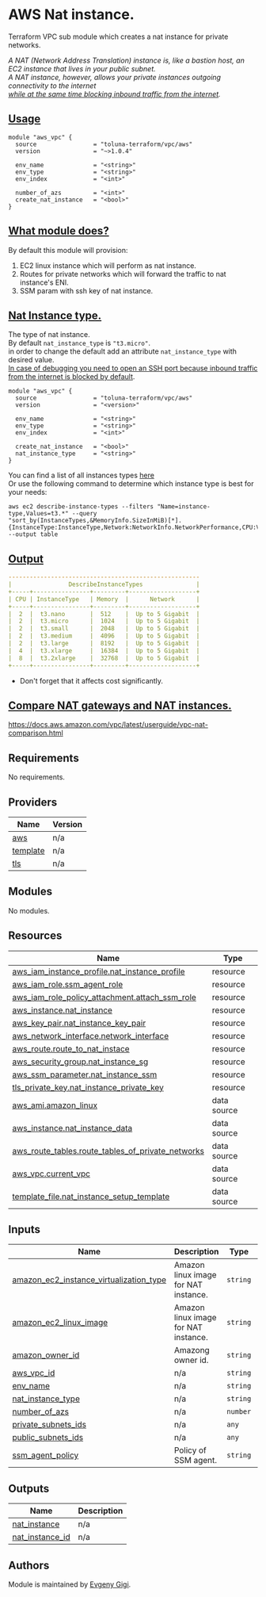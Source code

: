 # AWS Nat instance.

Terraform VPC sub module which creates a nat instance for private networks.<br>

*A NAT (Network Address Translation) instance is, like a bastion host, an EC2 instance that lives in your public subnet.<br>
A NAT instance, however, allows your private instances outgoing connectivity to the internet<br><u>while at the same time blocking inbound traffic from the internet</u>.*

## <ins>Usage</ins>
```hcl
module "aws_vpc" {
  source                = "toluna-terraform/vpc/aws"
  version               = "~>1.0.4"

  env_name              = "<string>"
  env_type              = "<string>"
  env_index             = "<int>"

  number_of_azs         = "<int>"
  create_nat_instance   = "<bool>"
}
```

## <ins>What module does?<ins>
By default this module will provision:
1. EC2 linux instance which will perform as nat instance.
2. Routes for private networks which will forward the traffic to nat instance's ENI.
3. SSM param with ssh key of nat instance.

## <ins>Nat Instance type<ins>.
The type of nat instance.<br>
By default `nat_instance_type` is `"t3.micro"`.<br>
in order to change the default add an attribute `nat_instance_type` with desired value.<br>
<u>In case of debugging you need to open an SSH port because inbound traffic from the internet is blocked by default</u>.
```hcl
module "aws_vpc" {
  source                = "toluna-terraform/vpc/aws"
  version               = "<version>"

  env_name              = "<string>"
  env_type              = "<string>"
  env_index             = "<int>"

  create_nat_instance   = "<bool>"
  nat_instance_type     = "<string>"
}
```
You can find a list of all instances types [here](https://aws.amazon.com/ec2/instance-types/)<br>
Or use the following command to determine which instance type is best for your needs:
```
aws ec2 describe-instance-types --filters "Name=instance-type,Values=t3.*" --query "sort_by(InstanceTypes,&MemoryInfo.SizeInMiB)[*].{InstanceType:InstanceType,Network:NetworkInfo.NetworkPerformance,CPU:VCpuInfo.DefaultVCpus,Memory:MemoryInfo.SizeInMiB}" --output table
```
## <ins>Output</ins>
```yaml
------------------------------------------------------
|                DescribeInstanceTypes               |
+-----+----------------+---------+-------------------+
| CPU | InstanceType   | Memory  |      Network      |
+-----+----------------+---------+-------------------+
|  2  |  t3.nano       |  512    |  Up to 5 Gigabit  |
|  2  |  t3.micro      |  1024   |  Up to 5 Gigabit  |
|  2  |  t3.small      |  2048   |  Up to 5 Gigabit  |
|  2  |  t3.medium     |  4096   |  Up to 5 Gigabit  |
|  2  |  t3.large      |  8192   |  Up to 5 Gigabit  |
|  4  |  t3.xlarge     |  16384  |  Up to 5 Gigabit  |
|  8  |  t3.2xlarge    |  32768  |  Up to 5 Gigabit  |
+-----+----------------+---------+-------------------+
```
- Don't forget that it affects cost significantly.

## <ins>Compare NAT gateways and NAT instances.</ins><br>
https://docs.aws.amazon.com/vpc/latest/userguide/vpc-nat-comparison.html

## Requirements

No requirements.

## Providers

| Name | Version |
|------|---------|
| <a name="provider_aws"></a> [aws](#provider\_aws) | n/a |
| <a name="provider_template"></a> [template](#provider\_template) | n/a |
| <a name="provider_tls"></a> [tls](#provider\_tls) | n/a |

## Modules

No modules.

## Resources

| Name | Type |
|------|------|
| [aws_iam_instance_profile.nat_instance_profile](https://registry.terraform.io/providers/hashicorp/aws/latest/docs/resources/iam_instance_profile) | resource |
| [aws_iam_role.ssm_agent_role](https://registry.terraform.io/providers/hashicorp/aws/latest/docs/resources/iam_role) | resource |
| [aws_iam_role_policy_attachment.attach_ssm_role](https://registry.terraform.io/providers/hashicorp/aws/latest/docs/resources/iam_role_policy_attachment) | resource |
| [aws_instance.nat_instance](https://registry.terraform.io/providers/hashicorp/aws/latest/docs/resources/instance) | resource |
| [aws_key_pair.nat_instance_key_pair](https://registry.terraform.io/providers/hashicorp/aws/latest/docs/resources/key_pair) | resource |
| [aws_network_interface.network_interface](https://registry.terraform.io/providers/hashicorp/aws/latest/docs/resources/network_interface) | resource |
| [aws_route.route_to_nat_instace](https://registry.terraform.io/providers/hashicorp/aws/latest/docs/resources/route) | resource |
| [aws_security_group.nat_instance_sg](https://registry.terraform.io/providers/hashicorp/aws/latest/docs/resources/security_group) | resource |
| [aws_ssm_parameter.nat_instance_ssm](https://registry.terraform.io/providers/hashicorp/aws/latest/docs/resources/ssm_parameter) | resource |
| [tls_private_key.nat_instance_private_key](https://registry.terraform.io/providers/hashicorp/tls/latest/docs/resources/private_key) | resource |
| [aws_ami.amazon_linux](https://registry.terraform.io/providers/hashicorp/aws/latest/docs/data-sources/ami) | data source |
| [aws_instance.nat_instance_data](https://registry.terraform.io/providers/hashicorp/aws/latest/docs/data-sources/instance) | data source |
| [aws_route_tables.route_tables_of_private_networks](https://registry.terraform.io/providers/hashicorp/aws/latest/docs/data-sources/route_tables) | data source |
| [aws_vpc.current_vpc](https://registry.terraform.io/providers/hashicorp/aws/latest/docs/data-sources/vpc) | data source |
| [template_file.nat_instance_setup_template](https://registry.terraform.io/providers/hashicorp/template/latest/docs/data-sources/file) | data source |

## Inputs

| Name | Description | Type | Default | Required |
|------|-------------|------|---------|:--------:|
| <a name="input_amazon_ec2_instance_virtualization_type"></a> [amazon\_ec2\_instance\_virtualization\_type](#input\_amazon\_ec2\_instance\_virtualization\_type) | Amazon linux image for NAT instance. | `string` | `"hvm"` | no |
| <a name="input_amazon_ec2_linux_image"></a> [amazon\_ec2\_linux\_image](#input\_amazon\_ec2\_linux\_image) | Amazon linux image for NAT instance. | `string` | `"amzn2-ami-kernel-5.10-hvm-*"` | no |
| <a name="input_amazon_owner_id"></a> [amazon\_owner\_id](#input\_amazon\_owner\_id) | Amazong owner id. | `string` | `"137112412989"` | no |
| <a name="input_aws_vpc_id"></a> [aws\_vpc\_id](#input\_aws\_vpc\_id) | n/a | `string` | n/a | yes |
| <a name="input_env_name"></a> [env\_name](#input\_env\_name) | n/a | `string` | n/a | yes |
| <a name="input_nat_instance_type"></a> [nat\_instance\_type](#input\_nat\_instance\_type) | n/a | `string` | n/a | yes |
| <a name="input_number_of_azs"></a> [number\_of\_azs](#input\_number\_of\_azs) | n/a | `number` | n/a | yes |
| <a name="input_private_subnets_ids"></a> [private\_subnets\_ids](#input\_private\_subnets\_ids) | n/a | `any` | n/a | yes |
| <a name="input_public_subnets_ids"></a> [public\_subnets\_ids](#input\_public\_subnets\_ids) | n/a | `any` | n/a | yes |
| <a name="input_ssm_agent_policy"></a> [ssm\_agent\_policy](#input\_ssm\_agent\_policy) | Policy of SSM agent. | `string` | `"arn:aws:iam::aws:policy/AmazonSSMManagedInstanceCore"` | no |

## Outputs

| Name | Description |
|------|-------------|
| <a name="output_nat_instance"></a> [nat\_instance](#output\_nat\_instance) | n/a |
| <a name="output_nat_instance_id"></a> [nat\_instance\_id](#output\_nat\_instance\_id) | n/a |

## Authors

Module is maintained by [Evgeny Gigi](https://github.com/evgenygigi).